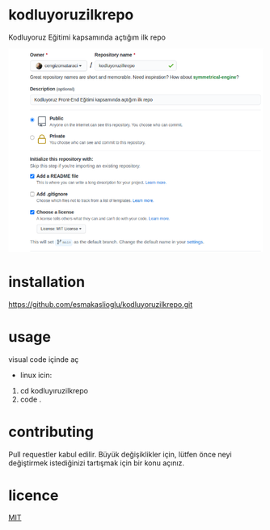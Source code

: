 # kodluyoruzilkrepo
Kodluyoruz Eğitimi kapsamında açtığım ilk repo


![](https://raw.githubusercontent.com/Kodluyoruz/taskforce/main/git/odev1/figures/github.png)

# installation

https://github.com/esmakaslioglu/kodluyoruzilkrepo.git

# usage 

 visual code içinde aç
- linux icin:
1. cd kodluyıruzilkrepo
2. code .


# contributing 

Pull requestler kabul edilir. Büyük değişiklikler için, lütfen önce neyi değiştirmek istediğinizi tartışmak için bir konu açınız.

# licence

[MIT](https://choosealicense.com/licenses/mit/#)
